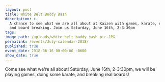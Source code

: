 ```yaml
---
layout: post
title: White Belt Buddy Bash
description: >-
  A chance to see what we are all about at Kaizen with games, karate, snacks,
  and board breaking. Join us Saturday, June 16th, 2-3:30pm
tags:
image_path: /uploads/white belt buddy bash pic.JPG
permalink: /events/July-calendar-2018/
published: true
event_date: 2018-06-16 00:00:00 -0600
show_date: true
---
```


Come see what we're all about! Saturday, June 16th, 2-3:30pm, we will be playing games, doing some karate, and breaking real boards!&nbsp;